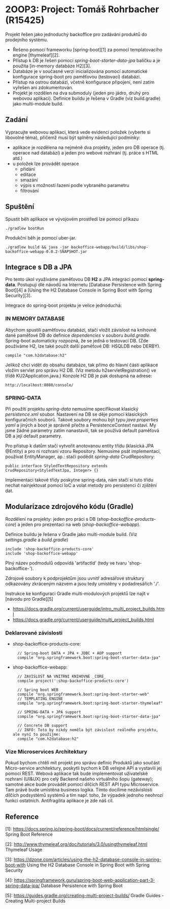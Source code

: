 2OOP3: Project: Tomáš Rohrbacher (R15425)
=====================================

Projekt řešen jako jednoduchý backoffice pro zadávání produktů do prodejního systému.

- Řešeno pomocí frameworku [spring-boot][1] za pomocí templatovacího engine [thymeleaf][2].
- Přístup k DB je řešen pomocí _spring-boot-starter-data-jpa_ balíčku a je použita [in-memory databáze H2][3].
- Databáze je v současné verzi inicializována pomocí automatické konfigurace spring-boot pro paměťovou (testovací) databázi.
- Přístup na ostrou databázi, včetně konfigurace připojení, není zatím vyřešen ani zdokumentován.
- Projekt je rozdělen na dva submoduly (jeden pro jádro, druhý pro webovou aplikaci). Definice buildu je řešena v Gradle (viz build.gradle) jako multi-module build. 


Zadání
------
Vypracujte webovou aplikaci, která vede evidenci položek (vyberte si libovolné téma), přičemž musí být splněny následující podmínky:

- aplikace je rozdělena na nejméně dva projekty, jeden pro DB operace (tj. operace nad databází) a jeden pro webové rozhraní (tj. práce s HTML atd.)
- u položek lze provádět operace
    - přidání
    - editace
    - smazání
    - výpis s možností řazení podle vybraného parametru
    - filtrování



Spuštění
--------
Spustit běh aplikace ve vývojovém prostředí lze pomocí příkazu

	./gradlew bootRun

Produkční běh je pomocí uber-jar.

	./gradlew build && java -jar backoffice-webapp/build/libs/shop-backoffice-webapp-0.0.2-SNAPSHOT.jar


Integrace s DB a JPA
--------------------
Pro tento úkol využíváme paměťovou DB **H2** a JPA integraci pomocí **spring-data**.
Postupuji dle návodů na Internetu [Database Persistence with Spring Boot][4] a [Using the H2 Database Console in Spring Boot with Spring Security][3].

Integrace do spring-boot projektu je velice jednoduchá:


### IN MEMORY DATABASE
Abychom spustili paměťovou databázi, stačí vložit závislost na knihovně dané paměťové DB do definice _dependencies_ v souboru _build.gradle_.
Spring-boot automaticky rozpozná, že se jedná o testovací DB. (Zde používáme H2, lze také použít další paměťové DB: HSQLDB nebo DERBY).
	
	compile "com.h2database:h2"

Jelikož chci vidět do obsahu databáze, tak přímo do hlavní části aplikace vložím servlet pro správu H2 DB.
(Viz metodu h2servletRegistration() ve třídě KU2Application.java.) Konzole H2 DB je pak dostupná na adrese:

	http://localhost:8080/console/
	

### SPRING-DATA
Při použití projektu _spring-data_ nemusíme specifikovat klasický _persistence.xml_ soubor.
Nastavení na DB se děje pomocí klasických konfiguračních souborů.
Takové soubory mohou být typu _java properties_ _yaml_ a jiných a boot je správně přečte a PersistenceContext nastaví.
My jsme žádné parametry zatím nanastavili, tak se používá default paměťová DB a její default parametry.

Pro přístup k datům stačí vytvořit anotovanou entity třídu (klasická JPA @Entity) a pro ni rozhraní
vzoru Repository. Nemusíme psát implementaci, používat EntityManager, ap.: stačí podědit _spring-data_ CrudRepository:

	public interface StyledTextRepository extends CrudRepository<StyledTextJpa, Integer> {}

Implementaci takové třídy poskytne spring-data, nám stačí si tuto třídu nechat nainjektovat pomocí IoC a volat metody pro persistenci či zjištění dat.


Modularizace zdrojového kódu (Gradle)
-------------------------------------
Rozdělení na projekty: jeden pro práci s DB (_shop-backoffice-products-core_) a jeden pro prezentaci na web (_shop-backoffice-webapp_).

Definice buildu je řešena v Gradle jako multi-module build. (Viz _settings.gradle_ a _build.gradle_)

	include 'shop-backoffice-products-core'
	include 'shop-backoffice-webapp'

Plný název podmodulů odpovídá 'artifactId' (tedy ve tvaru 'shop-backoffice-<submodule>').

Zdrojové soubory k podprojektům jsou uvnitř adresářové struktury odkazovány zkráceným názvem
a jsou tedy umístěny v podadresářích  './<submodule>'.


Instrukce ke konfiguraci Gradle multi-modulových projektů lze najít v [návodu pro Gradle][5]
+ https://docs.gradle.org/current/userguide/intro_multi_project_builds.html
+ https://docs.gradle.org/current/userguide/multi_project_builds.html
 

### Deklarované závislosti
- shop-backoffice-products-core:

		// Spring-boot DATA + JPA + JDBC + AOP support
		compile "org.springframework.boot:spring-boot-starter-data-jpa"


- shop-backoffice-webapp:

		// ZAVISLOST NA VNITRNI KNIHOVNE _CORE_
		compile project(':shop-backoffice-products-core') 
		
		// Spring boot WEB
		compile "org.springframework.boot:spring-boot-starter-web"
		// TEMPLATING ENGINE
		compile "org.springframework.boot:spring-boot-starter-thymeleaf"
		
		// SPRING-DATA + JPA support
		compile "org.springframework.boot:spring-boot-starter-data-jpa"
		
		// Concrete DB support
		// INFO: Toto by nikdy neměla být závislost reálného projektu, ale nyní to použijme:
		compile "com.h2database:h2"


### Vize Microservices Architektury
Pokud bychom chtěli mít projekt pro správu definic Produktů jako součást Micro-service architektury, poskytli bychom k DB veřejné API a vystavili jej pomocí REST.
Webová aplikace tak bude implementovat uživatelské rozhraní (UI&UX) pro celý Backend našeho virtuálního šopu (gateway); samotné akce bude provádět pomocí dílčích REST API typu Microservice. Tam právě bude umístěna business logika.
Tímto docílíme nezávislosti dílčích podsystémů systémů a tím např. toho, že výpadek jednoho neohrozí funkci ostatních. Antifragilita aplikace je zde náš cíl.


Reference
---------
[1]: https://docs.spring.io/spring-boot/docs/current/reference/htmlsingle/	Spring Boot Reference

[2]: http://www.thymeleaf.org/doc/tutorials/3.0/usingthymeleaf.html		Thymeleaf Usage

[3]: https://dzone.com/articles/using-the-h2-database-console-in-spring-boot-with   Using the H2 Database Console in Spring Boot with Spring Security

[4]: https://springframework.guru/spring-boot-web-application-part-3-spring-data-jpa/ Database Persistence with Spring Boot

[5]: https://guides.gradle.org/creating-multi-project-builds/ Gradle Guides - Creating Multi-project Builds
